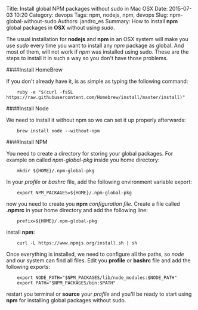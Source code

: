 Title: Install global NPM packages without sudo in Mac OSX
Date: 2015-07-03 10:20
Category: devops
Tags: npm, nodejs, npm, devops
Slug: npm-global-without-sudo
Authors: jandro_es
Summary: How to install **npm** global packages in **OSX** without using *sudo*.

The usual installation for **nodejs** and **npm** in an OSX system will make you use *sudo* every time you want to install any *npm* package as global. And most of them, will not work if *npm* was installed using sudo. These are the steps to install it in such a way so you don't have those problems.

####Install HomeBrew

If you don't already have it, is as simple as typing the following command:

~~~~{.language-bash}
	ruby -e "$(curl -fsSL https://raw.githubusercontent.com/Homebrew/install/master/install)"
~~~~



####Install Node

We need to install it without npm so we can set it up properly afterwards:

~~~~{.language-bash}
	brew install node --without-npm
~~~~



####Install NPM

You need to create a directory for storing your global packages. For example on called *npm-global-pkg* inside you home directory:

~~~~{.language-bash}
	mkdir ${HOME}/.npm-global-pkg
~~~~

In your *profile* or *bashrc* file, add the following environment variable export:

~~~~{.language-bash}
	export NPM_PACKAGES=${HOME}/.npm-global-pkg
~~~~

now you need to create you **npm** *configuration file*. Create a file called **.npmrc** in your home directory and add the following line:

~~~~{.language-bash}
	prefix=${HOME}/.npm-global-pkg
~~~~

install **npm**:

~~~~{.language-bash}
	curl -L https://www.npmjs.org/install.sh | sh
~~~~

Once everything is installed, we need to configure all the paths, so *node* and our system can find all files. Edit you **profile** or **bashrc** file and add the following exports:

~~~~{.language-bash}
	export NODE_PATH="$NPM_PACKAGES/lib/node_modules:$NODE_PATH"
	export PATH="$NPM_PACKAGES/bin:$PATH"
~~~~

restart you terminal or **source** your *profile* and you'll be ready to start using **npm** for installing global packages without sudo.